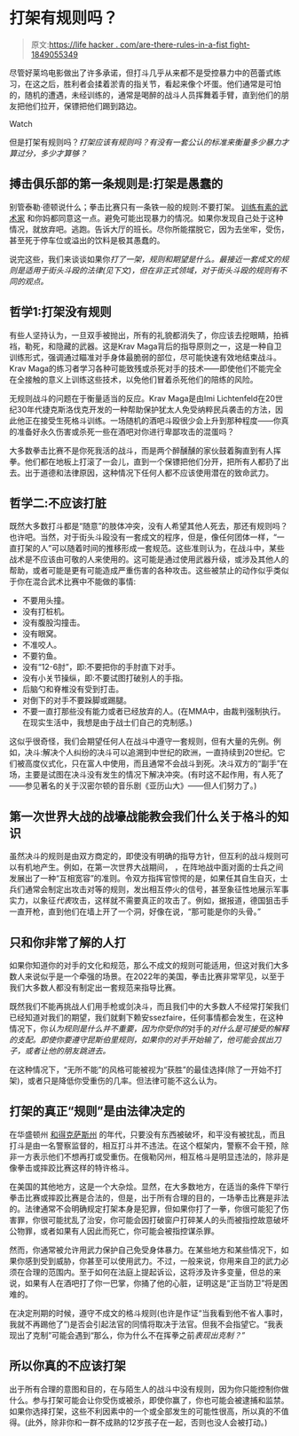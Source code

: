 # 打架有规则吗？

> 原文:[https://life hacker . com/are-there-rules-in-a-fist fight-1849055349](https://lifehacker.com/are-there-rules-in-a-fistfight-1849055349)

尽管好莱坞电影做出了许多承诺，但打斗几乎从来都不是受控暴力中的芭蕾式练习，在这之后，胜利者会揉着淤青的指关节，看起来像个坏蛋。他们通常是可怕的，随机的遭遇，未经训练的，通常是喝醉的战斗人员挥舞着手臂，直到他们的朋友把他们拉开，保镖把他们踢到路边。

Watch

但是打架有规则吗？*打架应该有规则吗？有没有一套公认的标准来衡量多少暴力才算过分，多少才算够？*

## **搏击俱乐部的第一条规则是:打架是愚蠢的**

别管泰勒·德顿说什么；拳击比赛只有一条铁一般的规则:不要打架。 [训练有素的武术家](https://lifehacker.com/does-martial-arts-training-actually-help-your-kid-fight-1833779653) 和你妈都同意这一点。避免可能出现暴力的情况。如果你发现自己处于这种情况，就放弃吧。逃跑。告诉大厅的班长。尽你所能摆脱它，因为去坐牢，受伤，甚至死于停车位或溢出的饮料是极其愚蠢的。

说完这些，我们来谈谈如果你*打了一架，规则和期望是什么。最接近一套成文的规则是适用于街头斗殴的法律(见下文)，但在非正式领域，对于街头斗殴的规则有不同的观点。*

## 哲学1:打架没有规则

有些人坚持认为，一旦双手被抛出，所有的礼貌都消失了，你应该去挖眼睛，拍裤裆，勒死，和隐藏的武器。这是Krav Maga背后的指导原则之一，这是一种自卫训练形式，强调通过瞄准对手身体最脆弱的部位，尽可能快速有效地结束战斗。Krav Maga的练习者学习各种可能致残或杀死对手的技术——即使他们不能完全在全接触的意义上训练这些技术，以免他们冒着杀死他们的陪练的风险。

无规则战斗的问题在于衡量适当的反应。Krav Maga是由Imi Lichtenfeld在20世纪30年代捷克斯洛伐克开发的一种帮助保护犹太人免受纳粹民兵袭击的方法，因此他正在接受生死格斗训练。一场随机的酒吧斗殴很少会上升到那种程度——你真的准备好永久伤害或杀死一些在酒吧对你进行卑鄙攻击的混蛋吗？

大多数拳击比赛不是你死我活的战斗，而是两个醉醺醺的家伙鼓着胸直到有人挥拳。他们都在地板上打滚了一会儿，直到一个保镖把他们分开，把所有人都扔了出去。出于道德和法律原因，这种情况下任何人都不应该使用潜在的致命武力。

## **哲学二:不应该打脏**

既然大多数打斗都是“随意”的肢体冲突，没有人希望其他人死去，那还有规则吗？也许吧。当然，对于街头斗殴没有一套成文的程序，但是，像任何团体一样，“一直打架的人”可以随着时间的推移形成一套规范。这些准则认为，在战斗中，某些战术是不应该由可敬的人来使用的。这可能是通过使用武器升级，或涉及其他人的帮助，或者可能是更有可能造成严重伤害的各种攻击。这些被禁止的动作似乎类似于你在混合武术比赛中不能做的事情:

*   不要用头撞。
*   没有打桩机。
*   没有腹股沟撞击。
*   没有眼窝。
*   不准咬人。
*   不要钓鱼。
*   没有“12-6肘”，即:不要把你的手肘直下对手。
*   没有小关节操纵，即:不要试图打破别人的手指。
*   后脑勺和脊椎没有受到打击。
*   对倒下的对手不要跺脚或踢腿。
*   不要一直打那些没有能力或者已经放弃的人。(在MMA中，由裁判强制执行。在现实生活中，我想是由于战士们自己的克制感。)

这似乎很奇怪，我们会期望任何人在战斗中遵守一套规则，但有大量的先例。例如，决斗:解决个人纠纷的决斗可以追溯到中世纪的欧洲，一直持续到20世纪。它们被高度仪式化，只在富人中使用，而且通常不会战斗到死。决斗双方的“副手”在场，主要是试图在决斗没有发生的情况下解决冲突。(有时这不起作用，有人死了——参见著名的关于汉密尔顿的音乐剧《亚历山大》——但人们努力了。)

## 第一次世界大战的战壕战能教会我们什么关于格斗的知识

虽然决斗的规则是由双方商定的，即使没有明确的指导方针，但互利的战斗规则可以有机地产生。例如，在第一次世界大战期间， ，在阵地战中面对面的士兵之间发展出了一种“互相宽容”的准则。令双方指挥官惊愕的是，如果任其自生自灭，士兵们通常会制定出攻击对等的规则，发出相互停火的信号，甚至象征性地展示军事实力，以象征*代表*攻击，这样就不需要真正的攻击了。例如，据报道，德国狙击手一直开枪，直到他们在墙上开了一个洞，好像在说，“那可能是你的头骨。”

## 只和你非常了解的人打

如果你知道你的对手的文化和规范，那么不成文的规则可能适用，但这对我们大多数人来说似乎是一个牵强的场景。在2022年的美国，拳击比赛非常罕见，以至于我们大多数人都没有制定出一套规范来指导比赛。

既然我们不能再挑战人们用手枪或剑决斗，而且我们中的大多数人不经常打架我们已经知道对我们的期望，我们就剩下赖安ssezfaire，任何事情都会发生，在这种情况下，你*认为规则是什么并不重要，因为你受你的*对手的*对什么是可接受的解释的支配。即使你要遵守昆斯伯里规则，如果你的对手开始输了，他可能会拔出刀子，或者让他的朋友跳进去。*

在这种情况下，“无所不能”的风格可能被视为“获胜”的最佳选择(除了一开始不打架)，或者只是降低你受重伤的几率。但法律可能不这么认为。

## 打架的真正“规则”是由法律决定的

在华盛顿州 [和得克萨斯州](https://worldpopulationreview.com/state-rankings/mutual-combat-states) 的年代，只要没有东西被破坏，和平没有被扰乱，而且打斗是由一名警察监督的，相互打斗并不违法。在这个框架内，警察不会干预，除非一方表示他们不想再打或受重伤。在俄勒冈州，相互格斗是明显违法的，除非是像拳击或摔跤比赛这样的特许格斗。

在美国的其他地方，这是一个大杂烩。显然，在大多数地方，在适当的条件下举行拳击比赛或摔跤比赛是合法的，但是，出于所有合理的目的，一场拳击比赛是非法的。法律通常不会明确规定打架本身是犯罪，但如果你打了一拳，你很可能犯了伤害罪，你很可能扰乱了治安，你可能会因打破窗户打碎某人的头而被指控故意破坏公物罪，或者如果有人因此而死亡，你可能会被指控谋杀罪。

然而，你通常被允许用武力保护自己免受身体暴力。在某些地方和某些情况下，如果你感到受到威胁，你甚至可以使用武力。不过，一般来说，你用来自卫的武力必须在合理的范围内。至于如何在法庭上提起诉讼，这将涉及许多变量，但总的来说，如果有人在酒吧打了你一巴掌，你捅了他的心脏，证明这是“正当防卫”将是困难的。

在决定刑期的时候，遵守不成文的格斗规则(也许是作证“当我看到他不省人事时，我就不再踢他了”)是否会引起法官的同情将取决于法官。但我不会指望它。“我表现出了克制”可能会遇到“那么，你为什么不在挥拳之前*表现出克制？”*

## **所以你真的不应该打架**

出于所有合理的意图和目的，在与陌生人的战斗中没有规则，因为你只能控制你做什么。参与打架可能会让你受伤或被杀，即使你赢了，你也可能会被逮捕和监禁。如果你选择打架，这些不利因素中的一个或全部发生的可能性很高，所以真的不值得。(此外，除非你和一群不成熟的12岁孩子在一起，否则也没人会被打动。)